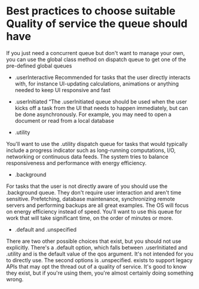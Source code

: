 # Best practices to choose suitable Quality of service the queue should have

If you just need a concurrent queue but don't want to manage your own, you can use the global class method on dispatch queue to get one of the pre-defined global queues

* .userInteractive
Recommended for tasks that the user directly interacts with, for instance UI-updating calculations, animations or anything needed to keep UI responsive and fast

* .userInitiated
“The .userInitiated queue should be used when the user kicks off a task from the UI that needs to happen immediately, but can be done asynchronously. For example, you may need to open a document or read from a local database

* .utility

You'll want to use the .utility dispatch queue for tasks that would typically include a progress indicator such as long-running computations, I/O, networking or continuous data feeds. The system tries to balance responsiveness and performance with energy efficiency. 

* .background


For tasks that the user is not directly aware of you should use the .background queue. They don't require user interaction and aren't time sensitive. Prefetching, database maintenance, synchronizing remote servers and performing backups are all great examples. The OS will focus on energy efficiency instead of speed. You'll want to use this queue for work that will take significant time, on the order of minutes or more.

* .default and .unspecified

There are two other possible choices that exist, but you should not use explicitly. There's a .default option, which falls between .userInitiated and .utility and is  the default value of the qos argument. It's not intended for you to directly use.
The second options is .unspecified.
exists to support legacy APIs that may opt the thread out of a quality of service. It's good to know they exist, but if you're using them, you're almost certainly doing something wrong.




